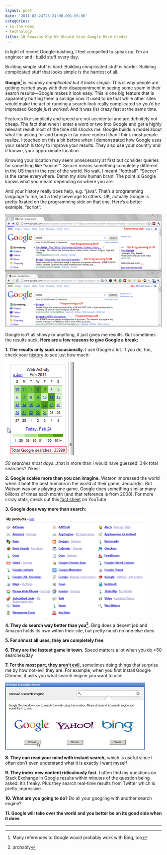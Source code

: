 ```yaml
---
layout: post
date: '2011-02-24T23:24:00.001-05:00'
categories:
- in-the-news
- technology
title: 10 Reasons Why We Should Give Google More Credit
---
```


In light of recent Google-bashing, I feel compelled to speak up. I’m an engineer and I build stuff every day.

Building simple stuff is hard. Building complicated stuff is harder. Building complicated stuff that looks simple is the hardest of all.

**Google**[^1] is *insanely complicated *but it looks simple**. This is why people are getting carried away with their disappointment in seeing some spam in their search results—Google makes it look easy. This is one big feature that is apparently hurting them a smidge now. It used to be that while other sites would make the act of running a search look really complicated so you’d be impressed Google *just worked*. And it was (is) crazy fast at the same time.

Features like simplicity and speed are not accidental and are definitely not cheap. The fact that when I enter a word or two into Google and get a highly relevant result most of the time still shocks me. Google builds a model about what I’m asking for and brings in far more context than I think most people realize. I touched on this a bit before when I demonstrated how Google uses your search history to improve your results. They also use your country and if known, your approximate location. 

Knowing your location may seem unnecessary at first but consider queries for something like “soccer”. Soccer means something completely different in the US than in the rest of the world. No wait, I meant “football”. “Soccer” is the same everywhere. Damn my slow human brain! The point is Google knows what you meant depending on where you are. 

And your history really does help, e.g. “java”. That’s a programming language to me, but a tasty beverage to others. OK, actually Google is pretty fixated on the programming side on that one. Here’s a better example, “script”:

![google-script.png](/assets/2011/google-script.png)

Google isn’t all showy or anything, it just gives me results. But sometimes the results suck. **Here are a few reasons to give Google a break:**  

**1. The results only suck occasionally.** I use Google a lot. If you do, too, check your [history](https://www.google.com/history/) to see just how much: 

![google-history.png](/assets/2011/google-history.png)

*50 searches most days*...that is more than I would have guessed! 34k total searches? Yikes!


**2. Google scales more than you can imagine.** Watson impressed the world when it beat the best humans in the world at their game, Jeopardy!. But Watson was only playing one game. Google does something similar many billions of times each month (and that reference is from 2008). For more crazy stats, check out this [fact sheet](https://www.youtube.com/t/fact_sheet) on YouTube


**3. Google does way more than search:** 

![a long list of google services](/assets/2011/more-than-search.png)

**4. They do search way better than you[^2].** Bing does a decent job and Amazon holds its own within their site, but pretty much no one else does

**5. For almost all uses, they are completely free**

**6. They are the fastest game in town.** Speed matters a lot when you do >50 searches/day

**7. For the most part, they [aren’t evil](https://en.wikipedia.org/wiki/Don't_be_evil),** sometimes doing things that surprise me by how not-evil they are. For example, when you first install Google Chrome, it asks you what search engine you want to use: 

![choose-search.jpg](/assets/2011/choose-search.jpg)


**8. They can read your mind with instant search,** which is useful since I often don’t even understand what it is exactly I want myself

**9. They index new content ridiculously fast.** I often find my questions on Stack Exchange in Google results within minutes of the question being asked. It’s freaky. Plus they search real-time results from Twitter which is pretty impressive.

**10. What are you going to do?** Do all your googling with another search engine? 

**11. Google will take over the world and you better be on its good side when it does**

[^1]: Many references to Google would probably work with Bing, too
[^2]: probably

---

